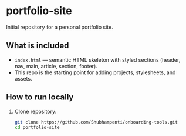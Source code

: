 # portfolio-site

Initial repository for a personal portfolio site.

## What is included
- `index.html` — semantic HTML skeleton with styled sections (header, nav, main, article, section, footer).
- This repo is the starting point for adding projects, stylesheets, and assets.

## How to run locally
1. Clone repository:
   ```bash
   git clone https://github.com/Shubhampenti/onboarding-tools.git
   cd portfolio-site
